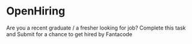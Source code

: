 # OpenHiring
Are you a recent graduate / a fresher looking for job? Complete this task and Submit for a chance to get hired by Fantacode
